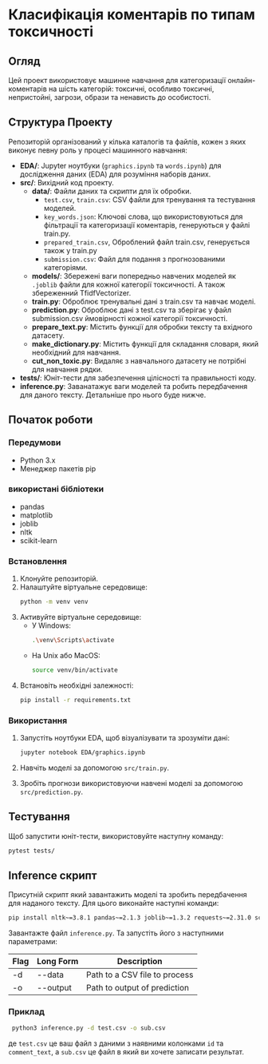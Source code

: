 
# Класифікація коментарів по типам токсичності 

## Огляд

Цей проект використовує машинне навчання для категоризації онлайн-коментарів на шість категорій: токсичні, особливо токсичні, непристойні, загрози, образи та ненависть до особистості.

## Структура Проекту

Репозиторій організований у кілька каталогів та файлів, кожен з яких виконує певну роль у процесі машинного навчання:

- **EDA/**: Jupyter ноутбуки (`graphics.ipynb` та `words.ipynb`) для дослідження даних (EDA) для розуміння наборів даних.
- **src/**: Вихідний код проекту.
  - **data/**: Файли даних та скрипти для їх обробки.
    - `test.csv`, `train.csv`: CSV файли для тренування та тестування моделей.
    - `key_words.json`: Ключові слова, що використовуються для фільтрації та категоризації коментарів, генеруються у файлі train.py.
    - `prepared_train.csv`, Оброблений файл train.csv, генерується також у train.py
    - `submission.csv`: Файл для подання з прогнозованими категоріями.
  - **models/**: Збережені ваги попередньо навчених моделей як `.joblib` файли для кожної категорії токсичності. А також збереженний TfidfVectorizer.
  - **train.py**: Оброблює тренувальні дані з train.csv та навчає моделі.   
  - **prediction.py**: Оброблює дані з test.csv та зберігає у файл submission.csv ймовірності кожної категорії токсичності.
  - **prepare_text.py**: Містить функції для обробки тексту та вхідного датасету.
  - **make_dictionary.py**: Містить функції для складання словаря, який необхідний для навчання.
  - **cut_non_toxic.py**: Видаляє з навчального датасету не потрібні для навчання рядки.
- **tests/**: Юніт-тести для забезпечення цілісності та правильності коду.
- **inference.py**: Заванатажує ваги моделей та робить передбачення для даного тексту. Детальніше про нього буде нижче.

## Початок роботи

### Передумови

- Python 3.x
- Менеджер пакетів pip

### використані бібліотеки

- pandas
- matplotlib
- joblib
- nltk
- scikit-learn

### Встановлення

1. Клонуйте репозиторій.
2. Налаштуйте віртуальне середовище:
   ```sh
   python -m venv venv
   ```
3. Активуйте віртуальне середовище:
   - У Windows:
     ```sh
     .\venv\Scripts\activate
     ```
   - На Unix або MacOS:
     ```sh
     source venv/bin/activate
     ```
4. Встановіть необхідні залежності:
   ```sh
   pip install -r requirements.txt
   ```

### Використання

1. Запустіть ноутбуки EDA, щоб візуалізувати та зрозуміти дані:
    ```sh
   jupyter notebook EDA/graphics.ipynb
    ```

2. Навчіть моделі за допомогою `src/train.py`.
3. Зробіть прогнози використовуючи навчені моделі за допомогою `src/prediction.py`.

## Тестування

Щоб запустити юніт-тести, використовуйте наступну команду:

```sh
pytest tests/
```

## Inference скрипт

Присутній скрипт який завантажить моделі та зробить передбачення для наданого тексту.
Для цього виконайте наступні команди:
   ```sh
   pip install nltk~=3.8.1 pandas~=2.1.3 joblib~=1.3.2 requests~=2.31.0 scikit-learn~=1.3.2
   ```
Завантажте файл `inference.py`. Та запустіть його з наступними параметрами:

| Flag | Long Form  | Description                     |
|------|------------|---------------------------------|
| -d   | --data     | Path to a CSV file to process   |
| -o   | --output   | Path to output of prediction    |

### Приклад
   ```sh
    python3 inference.py -d test.csv -o sub.csv
   ```

де `test.csv` це ваш файл з даними з наявними колонками `id` та `comment_text`, а `sub.csv` це файл в який ви хочете записати результат. 